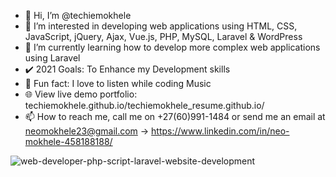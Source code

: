 - 👋 Hi, I’m @techiemokhele
- 👀 I’m interested in developing web applications using HTML, CSS, JavaScript, jQuery, Ajax, Vue.js, PHP, MySQL, Laravel & WordPress
- 🌱 I’m currently learning how to develop more complex web applications using Laravel
- ✔️ 2021 Goals: To Enhance my Development skills
- 📣 Fun fact: I love to listen while coding Music
- 🌐 View live demo portfolio: techiemokhele.github.io/techiemokhele_resume.github.io/ 
- 📫 How to reach me, call me on +27(60)991-1484 or send me an email at neomokhele23@gmail.com -> https://www.linkedin.com/in/neo-mokhele-458188188/

<!---
techiemokhele/techiemokhele is a ✨ special ✨ repository because its `README.md` (this file) appears on your GitHub profile.
You can click the Preview link to take a look at your changes.
--->
![web-developer-php-script-laravel-website-development](https://user-images.githubusercontent.com/67394147/131592854-cf42468a-6e70-4503-bcf7-56d4b65390d7.jpg)

